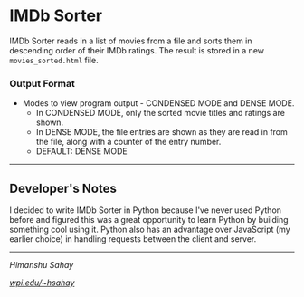 # IMDb Sorter

IMDb Sorter reads in a list of movies from a file and sorts them in descending order of their IMDb ratings. The result is stored in a new <code>movies_sorted.html</code> file.

### Output Format
* Modes to view program output - CONDENSED MODE and DENSE MODE.
    * In CONDENSED MODE, only the sorted movie titles and ratings are shown.
    * In DENSE MODE, the file entries are shown as they are read in from the file, along with a counter of the entry number.
    * DEFAULT: DENSE MODE


***

## Developer's Notes
I decided to write IMDb Sorter in Python because I've never used Python before and figured this was a great opportunity to learn Python by building something cool using it. Python also has an advantage over JavaScript (my earlier choice) in handling requests between the client and server.



****

*Himanshu Sahay* 

*[wpi.edu/~hsahay](http:/www.wpi.edu/~hsahay)*
